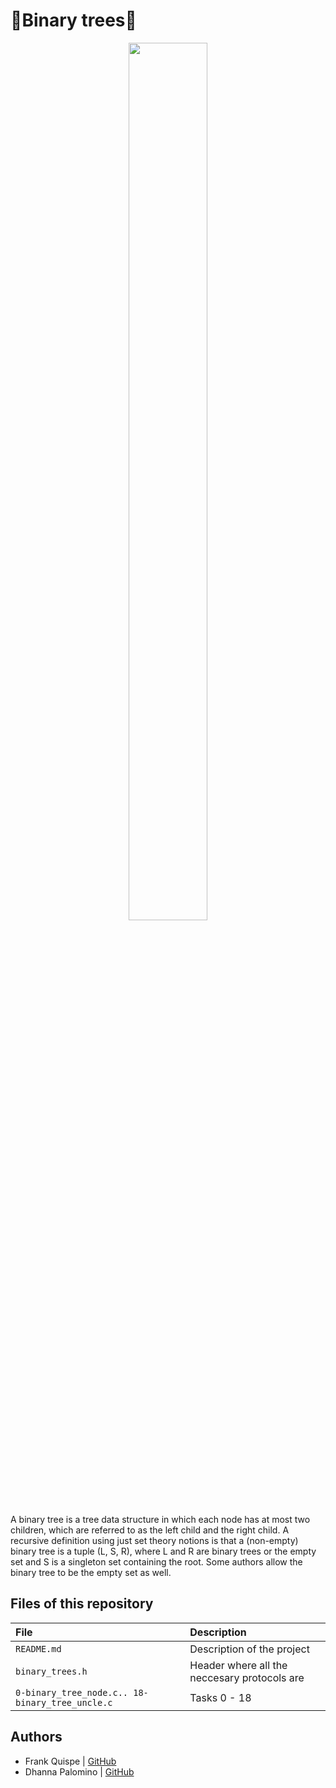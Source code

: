 
# 🌳Binary trees🌳
<p align ="center">
<img src= "https://cdn.programiz.com/sites/tutorial2program/files/perfect-binary-tree_0.png" height="60%" width="50%" />
<p/>

A binary tree is a tree data structure in which each node has at most two children, which are referred to as the left child and the right child. A recursive definition using just set theory notions is that a (non-empty) binary tree is a tuple (L, S, R), where L and R are binary trees or the empty set and S is a singleton set containing the root. Some authors allow the binary tree to be the empty set as well.

## Files of this repository

| File      | Description                |
| :-------- | :------------------------- |
|  `README.md`           | Description of the project |
|  `binary_trees.h`          |  Header where all the neccesary protocols are|
|  `0-binary_tree_node.c.. 18-binary_tree_uncle.c `| Tasks 0 - 18 |

## Authors

- Frank Quispe | [GitHub](https://github.com/QuispeFrank)  
- Dhanna Palomino | [GitHub](https://github.com/FoleKhali)

